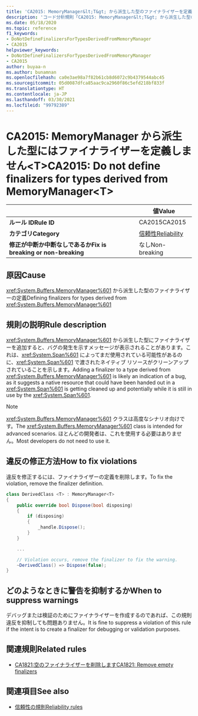 ```yaml
---
title: 'CA2015: MemoryManager&lt;T&gt; から派生した型のファイナライザーを定義しない (コード分析)'
description: 'コード分析規則「CA2015: MemoryManager&lt;T&gt; から派生した型のファイナライザーを定義しない」について'
ms.date: 05/18/2020
ms.topic: reference
f1_keywords:
- DoNotDefineFinalizersForTypesDerivedFromMemoryManager
- CA2015
helpviewer_keywords:
- DoNotDefineFinalizersForTypesDerivedFromMemoryManager
- CA2015
author: buyaa-n
ms.author: bunamnan
ms.openlocfilehash: ca0e3ae98a7f82b61cb8d6072c9b4379544abc45
ms.sourcegitcommit: 05d0087dfca85aac9ca2960f86c5efd218bf833f
ms.translationtype: HT
ms.contentlocale: ja-JP
ms.lasthandoff: 03/30/2021
ms.locfileid: "99792389"
---
```

# <a name="ca2015-do-not-define-finalizers-for-types-derived-from-memorymanagerlttgt"></a><span data-ttu-id="bfb4a-103">CA2015: MemoryManager から派生した型にはファイナライザーを定義しません&lt;T&gt;</span><span class="sxs-lookup"><span data-stu-id="bfb4a-103">CA2015: Do not define finalizers for types derived from MemoryManager&lt;T&gt;</span></span>

| | <span data-ttu-id="bfb4a-104">値</span><span class="sxs-lookup"><span data-stu-id="bfb4a-104">Value</span></span> |
|-|-|
| <span data-ttu-id="bfb4a-105">**ルール ID**</span><span class="sxs-lookup"><span data-stu-id="bfb4a-105">**Rule ID**</span></span> |<span data-ttu-id="bfb4a-106">CA2015</span><span class="sxs-lookup"><span data-stu-id="bfb4a-106">CA2015</span></span>|
| <span data-ttu-id="bfb4a-107">**カテゴリ**</span><span class="sxs-lookup"><span data-stu-id="bfb4a-107">**Category**</span></span> |[<span data-ttu-id="bfb4a-108">信頼性</span><span class="sxs-lookup"><span data-stu-id="bfb4a-108">Reliability</span></span>](reliability-warnings.md)|
| <span data-ttu-id="bfb4a-109">**修正が中断か中断なしであるか**</span><span class="sxs-lookup"><span data-stu-id="bfb4a-109">**Fix is breaking or non-breaking**</span></span> |<span data-ttu-id="bfb4a-110">なし</span><span class="sxs-lookup"><span data-stu-id="bfb4a-110">Non-breaking</span></span>|

## <a name="cause"></a><span data-ttu-id="bfb4a-111">原因</span><span class="sxs-lookup"><span data-stu-id="bfb4a-111">Cause</span></span>

<span data-ttu-id="bfb4a-112"><xref:System.Buffers.MemoryManager%601> から派生した型のファイナライザーの定義</span><span class="sxs-lookup"><span data-stu-id="bfb4a-112">Defining finalizers for types derived from <xref:System.Buffers.MemoryManager%601></span></span>

## <a name="rule-description"></a><span data-ttu-id="bfb4a-113">規則の説明</span><span class="sxs-lookup"><span data-stu-id="bfb4a-113">Rule description</span></span>

<span data-ttu-id="bfb4a-114"><xref:System.Buffers.MemoryManager%601> から派生した型にファイナライザーを追加すると、バグの発生を示すメッセージが表示されることがあります。これは、<xref:System.Span%601> によってまだ使用されている可能性があるのに、<xref:System.Span%601> で渡されたネイティブ リソースがクリーンアップされていることを示します。</span><span class="sxs-lookup"><span data-stu-id="bfb4a-114">Adding a finalizer to a type derived from <xref:System.Buffers.MemoryManager%601> is likely an indication of a bug, as it suggests a native resource that could have been handed out in a <xref:System.Span%601> is getting cleaned up and potentially while it is still in use by the <xref:System.Span%601>.</span></span>

> [!NOTE]
> <span data-ttu-id="bfb4a-115"><xref:System.Buffers.MemoryManager%601> クラスは高度なシナリオ向けです。</span><span class="sxs-lookup"><span data-stu-id="bfb4a-115">The <xref:System.Buffers.MemoryManager%601> class is intended for advanced scenarios.</span></span> <span data-ttu-id="bfb4a-116">ほとんどの開発者は、これを使用する必要はありません。</span><span class="sxs-lookup"><span data-stu-id="bfb4a-116">Most developers do not need to use it.</span></span>

## <a name="how-to-fix-violations"></a><span data-ttu-id="bfb4a-117">違反の修正方法</span><span class="sxs-lookup"><span data-stu-id="bfb4a-117">How to fix violations</span></span>

<span data-ttu-id="bfb4a-118">違反を修正するには、ファイナライザーの定義を削除します。</span><span class="sxs-lookup"><span data-stu-id="bfb4a-118">To fix the violation, remove the finalizer definition.</span></span>

```csharp
class DerivedClass <T> : MemoryManager<T>
{
    public override bool Dispose(bool disposing)
    {
        if (disposing)
        {
            _handle.Dispose();
        }
    }

    ...

    // Violation occurs, remove the finalizer to fix the warning.
    ~DerivedClass() => Dispose(false);
}
```

## <a name="when-to-suppress-warnings"></a><span data-ttu-id="bfb4a-119">どのようなときに警告を抑制するか</span><span class="sxs-lookup"><span data-stu-id="bfb4a-119">When to suppress warnings</span></span>

<span data-ttu-id="bfb4a-120">デバッグまたは検証のためにファイナライザーを作成するのであれば、この規則違反を抑制しても問題ありません。</span><span class="sxs-lookup"><span data-stu-id="bfb4a-120">It is fine to suppress a violation of this rule if the intent is to create a finalizer for debugging or validation purposes.</span></span>

## <a name="related-rules"></a><span data-ttu-id="bfb4a-121">関連規則</span><span class="sxs-lookup"><span data-stu-id="bfb4a-121">Related rules</span></span>

- [<span data-ttu-id="bfb4a-122">CA1821:空のファイナライザーを削除します</span><span class="sxs-lookup"><span data-stu-id="bfb4a-122">CA1821: Remove empty finalizers</span></span>](ca1821.md)

## <a name="see-also"></a><span data-ttu-id="bfb4a-123">関連項目</span><span class="sxs-lookup"><span data-stu-id="bfb4a-123">See also</span></span>

- [<span data-ttu-id="bfb4a-124">信頼性の規則</span><span class="sxs-lookup"><span data-stu-id="bfb4a-124">Reliability rules</span></span>](reliability-warnings.md)
